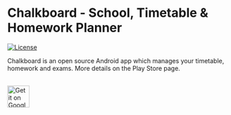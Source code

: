 # Chalkboard - School, Timetable & Homework Planner

[![License](https://img.shields.io/badge/License-Apache%202.0-blue.svg)](https://github.com/arminghofrani/chalkboard/blob/master/LICENSE)

Chalkboard is an open source Android app which manages your timetable, homework and exams. More details on the Play Store page.

<br />

<a href="https://play.google.com/store/apps/details?id=com.ghofrani.classapp">
  <img height="50" alt="Get it on Google Play"
       src="https://play.google.com/intl/en_us/badges/images/apps/en-play-badge.png" />
</a>
